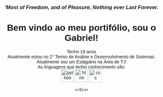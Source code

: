 <body style="font-family: 'Arial' ;">
    <h3 style="text-align: center ;">
        <i><strong>'Most of Freedom, and of Pleasure, Nothing ever Last Forever.</strong></i>
    </h3>
    <h1 style="text-align:center;">Bem vindo ao meu portifólio, sou o Gabriel!</h1>
    <div style="text-align:center;">
        Tenho 18 anos 
        <br>
        Atualmente estou no 2° Termo de Análise e Desenvolvimento de Sistemas.
        <br>
        Atualmente sou um Estágiário na Área de T.I!
        <br> 
        As linguagens que tenho conhecimento são:
        <br>
        <img src="https://cdn3.iconfinder.com/data/icons/logos-and-brands-adobe/512/267_Python-512.png" alt="python" width="40" height="40">
         <img src="https://cdn-icons-png.flaticon.com/512/919/919827.png" alt="html" width="40" height="40">
          <img src="https://cdn-icons-png.flaticon.com/512/732/732190.png" alt="css" width="40" height="40">
        
    </div>
</body>
